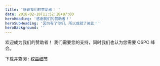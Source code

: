 ```yaml
---
title: '感谢我们的赞助者！ '
date: 2018-02-10T11:52:18+07:00
heroHeading: '感谢我们的赞助者！'
heroSubHeading: '因为有了你们，所以成就了彼此！'
heroBackground: ''
---
```


欢迎成为我们的赞助者！ 我们需要您的支持，同时我们也认为您需要 OSPO 峰会。

下载并查阅 : [权益细节](https://1drv.ms/b/s!Arg2k_5HJFrbgeYQ9l11vUpMEN_l6g?e=iyVLCh)